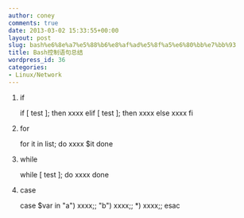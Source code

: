 ```yaml
---
author: coney
comments: true
date: 2013-03-02 15:33:55+00:00
layout: post
slug: bash%e6%8e%a7%e5%88%b6%e8%af%ad%e5%8f%a5%e6%80%bb%e7%bb%93
title: Bash控制语句总结
wordpress_id: 36
categories:
- Linux/Network
---
```


1. if

    
    if [ test ]; then
    xxxx
    elif [ test ]; then
    xxxx
    else
    xxxx
    fi


2. for

    
    for it in list; do
    xxxx $it
    done


3. while

    
    while [ test ]; do
    xxxx
    done


4. case

    
    case $var in
    "a")
    xxxx;;
    "b")
    xxxx;;
    *)
    xxxx;;
    esac



